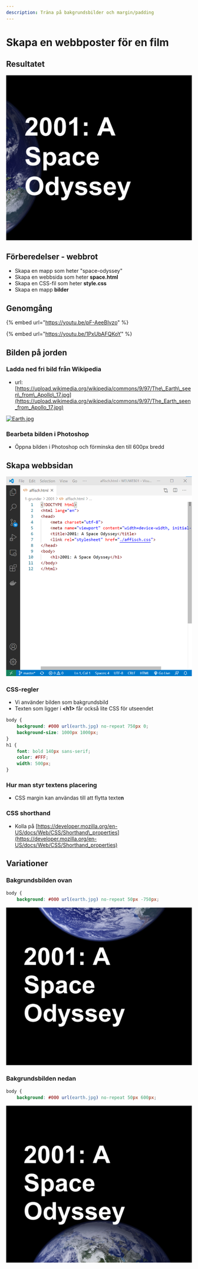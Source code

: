 ```yaml
---
description: Träna på bakgrundsbilder och margin/padding
---
```


# Skapa en webbposter för en film

## **Resultatet**

![](../.gitbook/assets/image%20%2812%29.png)

## Förberedelser - webbrot

* Skapa en mapp som heter "space-odyssey"
* Skapa en webbsida som heter **space.html**
* Skapa en CSS-fil som heter **style.css**
* Skapa en mapp **bilder**

## Genomgång

{% embed url="https://youtu.be/pF-AeeBIvzo" %}



{% embed url="https://youtu.be/1PxUbAFQKoY" %}

## **Bilden på jorden**

### **Ladda ned fri bild från Wikipedia**

* url: [https://upload.wikimedia.org/wikipedia/commons/9/97/The\_Earth\_seen\_from\_Apollo\_17.jpg](https://upload.wikimedia.org/wikipedia/commons/9/97/The_Earth_seen_from_Apollo_17.jpg)

[![Earth.jpg](https://twiggy.smutje.se/images/thumb/Earth.jpg/400px-Earth.jpg)](https://twiggy.smutje.se/index.php/Fil:Earth.jpg)

### **Bearbeta bilden i Photoshop**

* Öppna bilden i Photoshop och förminska den till 600px bredd

## **Skapa webbsidan**

![](../.gitbook/assets/image%20%2827%29.png)

### **CSS-regler**

* Vi använder bilden som bakgrundsbild
* Texten som ligger i **&lt;h1&gt;** får också lite CSS för utseendet

```css
body {
    background: #000 url(earth.jpg) no-repeat 750px 0;
    background-size: 1000px 1000px;
}
h1 {
    font: bold 140px sans-serif;
    color: #FFF;
    width: 500px;
}
```

### **Hur man styr textens placering**

* CSS margin kan användas till att flytta texte**n**

### **CSS shorthand**

* Kolla på [https://developer.mozilla.org/en-US/docs/Web/CSS/Shorthand\_properties](https://developer.mozilla.org/en-US/docs/Web/CSS/Shorthand_properties)

## **Variationer**

### **Bakgrundsbilden ovan**

```css
body {
    background: #000 url(earth.jpg) no-repeat 50px -750px; 

```

![](../.gitbook/assets/image%20%283%29.png)

### **Bakgrundsbilden nedan**

```css
body {
    background: #000 url(earth.jpg) no-repeat 50px 600px;

```

![](../.gitbook/assets/image%20%282%29.png)

